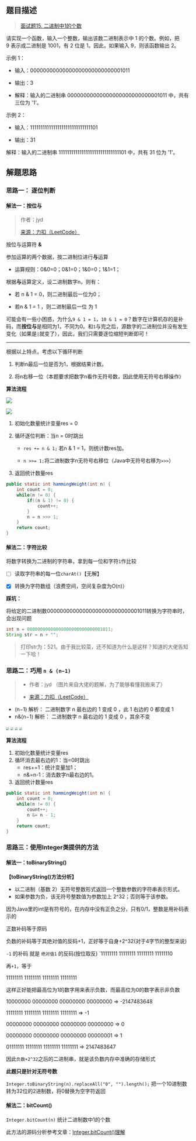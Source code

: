 ## 题目描述

> [面试题15. 二进制中1的个数](https://leetcode-cn.com/problems/er-jin-zhi-zhong-1de-ge-shu-lcof/)

请实现一个函数，输入一个整数，输出该数二进制表示中 1 的个数。例如，把 9 表示成二进制是 1001，有 2 位是 1。因此，如果输入 9，则该函数输出 2。

示例 1：

- 输入：00000000000000000000000000001011

- 输出：3

- 解释：输入的二进制串 00000000000000000000000000001011 中，共有三位为 '1'。

示例 2：

- 输入：11111111111111111111111111111101

- 输出：31

解释：输入的二进制串 11111111111111111111111111111101 中，共有 31 位为 '1'。

## 解题思路

### 思路一： 逐位判断

#### 解法一：按位与

> 作者：jyd 
> 
> [来源：力扣（LeetCode）](https://leetcode-cn.com/problems/er-jin-zhi-zhong-1de-ge-shu-lcof/solution/mian-shi-ti-15-er-jin-zhi-zhong-1de-ge-shu-wei-yun/)

按位与运算符 **&**

参加运算的两个数据，按二进制位进行**与**运算

- 运算规则：0&0=0；0&1=0；1&0=0；1&1=1；

根据**与**运算定义，设二进制数字n，则有：

- 若 n & 1 = 0，则二进制最后一位为0；

- 若n & 1 = 1 ，则二进制最后一位 为 1 

可能会有一些小困惑，为什么`9 & 1 = 1`，`10 & 1 = 0`？数字在计算机存的是补码，而**按位与**是相同为1，不同为0。和`1`与完之后，源数字的二进制位并没有发生变化（如果是`|`就变了），因此，我们只需要逐位缩短判断即可！

---------------------

根据以上特点，考虑以下循环判断

1. 判断n最后一位是否为1，根据结果计数。

2. 将n右移一位（本题要求把数字n看作无符号数，因此使用无符号右移操作）

**算法流程**

![](https://iqqcode-blog.oss-cn-beijing.aliyuncs.com/img/20200505230555.png)

![](https://iqqcode-blog.oss-cn-beijing.aliyuncs.com/img/20200505230824.png)

1. 初始化数量统计变量res = 0

2. 循环逐位判断：当n = 0时跳出
   
    - `res += n & 1;` 若n & 1 = 1，则统计数res加。
   
    - `n >>= 1;`将二进制数字n无符号右移位（Java中无符号右移为`>>>`）

3. 返回统计数量res

```java
public static int hammingWeight(int n) {
    int count = 0;
    while(n != 0) {
        if((n & 1) != 0) {
            count++;
        }
        n = n >>> 1;
    }
    return count;
}
```

#### 解法二：字符比较

将数字转换为二进制的字符串，拿到每一位和字符`1`作比较

- [ ] 读取字符串的每一位`charAt()`【无解】

- [x] 转换为字符数组（浪费空间，空间复杂度为O(n)）

**踩坑：**

将给定的二进制数00000000000000000000000000001011转换为字符串时，会出现问题

```java
int n = 00000000000000000000000000001011;
String str = n + "";
```

> 打印str为：521。由于我比较菜，还不知道为什么是这样？知道的大佬告知一下哈！

### 思路二：巧用 `n & (n−1)`

> - 作者：jyd （图片来自大佬的题解，为了能够看懂我搬来了）
> 
> - [来源：力扣（LeetCode）](https://leetcode-cn.com/problems/er-jin-zhi-zhong-1de-ge-shu-lcof/solution/mian-shi-ti-15-er-jin-zhi-zhong-1de-ge-shu-wei-yun/)

- (n−1) 解析： 二进制数字 n 最右边的 1 变成 0 ，此 1 右边的 0 都变成 1
- n&(n−1) 解析： 二进制数字 n 最右边的 1 变成 0 ，其余不变

<img src="https://iqqcode-blog.oss-cn-beijing.aliyuncs.com/img/20200504140812.png" style="zoom: 50%;" />

<img src="https://iqqcode-blog.oss-cn-beijing.aliyuncs.com/img/20200504140853.png" style="zoom:50%;" />

<img src="https://iqqcode-blog.oss-cn-beijing.aliyuncs.com/img/20200504140911.png" style="zoom:50%;" />

<img src="https://iqqcode-blog.oss-cn-beijing.aliyuncs.com/img/20200504140924.png" style="zoom:50%;" />

**算法流程**

1. 初始化数量统计变量res
2. 循环消去最右边的1：当=0时跳出
    - res+=1：统计变量加1；
    - n&=n-1：消去数字n最右边的1。
3. 返回统计数量res

```java
public static int hammingWeight(int n) {
    int count = 0;
    while(n != 0) {
        count++;
        n &= n - 1;
    }
    return count;
}
```

### 思路三：使用Integer类提供的方法

#### 解法一：toBinaryString()

**【toBinaryString()方法分析】**

- 以二进制（基数 2）无符号整数形式返回一个整数参数的字符串表示形式。 
- 如果参数为负，该无符号整数值为参数加上 2^32；否则等于该参数。

因为Java里的int是有符号的，在内存中没有正负之分，只有0/1，整数是用补码表示的

正数补码等于原码

负数的补码等于其绝对值的反码+1，正好等于自身+2^32(对于4字节的整型来说)

`-1` 的补码 就是 `绝对值1` 的反码(按位取反) `11111111 11111111 11111111 11111110

 再`+1`，等于 

11111111 11111111 11111111 11111111

这样正好能把最高位为1的数字用来表示负数，而最高位为0的数字表示非负数

10000000 00000000 00000000 00000000 => -2147483648

11111111 11111111 11111111 11111111 => -1

00000000 00000000 00000000 00000000 => 0

00000000 00000000 00000000 00000001 => 1

01111111 11111111 11111111 11111111 => 2147483647

因此`负数+2^32`之后的二进制串，就是该负数内存中准确的存储形式

**此题只是针对无符号数**

`Integer.toBinaryString(n).replaceAll("0", "").length();` 把一个10进制数转为32位的2进制数，将0替换为空字符返回

#### 解法二：bitCount()

`Integer.bitCount(n)` 统计二进制数中1的个数

此方法的源码分析参考文章：[Integer.bitCount()理解](https://blog.csdn.net/u011497638/article/details/77947324)
